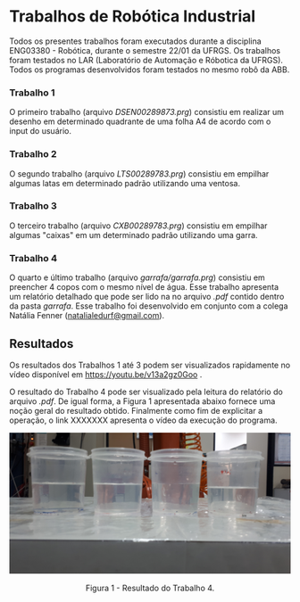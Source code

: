 # Trabalhos de Robótica Industrial

Todos os presentes trabalhos foram executados durante a disciplina ENG03380 - Robótica, durante o semestre 22/01 da UFRGS.
Os trabalhos foram testados no LAR (Laboratório de Automação e Róbotica da UFRGS). Todos os programas desenvolvidos foram testados no mesmo robô da ABB.

### Trabalho 1

O primeiro trabalho (arquivo *DSEN00289873.prg*) consistiu em realizar um desenho em determinado quadrante de uma folha A4 de acordo com o input do usuário.

### Trabalho 2 

O segundo trabalho (arquivo *LTS00289783.prg*) consistiu em empilhar algumas latas em determinado padrão utilizando uma ventosa.

### Trabalho 3 

O terceiro trabalho (arquivo *CXB00289783.prg*) consistiu em empilhar algumas "caixas" em um determinado padrão utilizando uma garra.

### Trabalho 4 

O quarto e último trabalho (arquivo *garrafa/garrafa.prg*) consistiu em preencher 4 copos com o mesmo nível de água. Esse trabalho apresenta um relatório detalhado que pode ser lido na no arquivo *.pdf* contido dentro da pasta *garrafa*. Esse trabalho foi desenvolvido em conjunto com a colega Natália Fenner (natalialedurf@gmail.com). 

## Resultados

Os resultados dos Trabalhos 1 até 3 podem ser visualizados rapidamente no vídeo disponível em https://youtu.be/v13a2gz0Goo .

O resultado do Trabalho 4 pode ser visualizado pela leitura do relatório do arquivo *.pdf*. De igual forma, a Figura 1 apresentada abaixo fornece uma noção geral do resultado obtido. Finalmente como fim de explicitar a operação, o link XXXXXXX apresenta o vídeo da execução do programa.

![1. Resultado do Trabalho 4](/garrafa/res.png)
<p align = "center">
Figura 1 - Resultado do Trabalho 4.
</p>